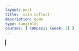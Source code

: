 ```yaml
---
layout: post
title:  coin collect 
description: game
type: tangibles
courses: { compsci: {week: 2} }
---
```

<!DOCTYPE html>
<html lang="en">
<head>
  <meta charset="UTF-8">
  <meta name="viewport" content="width=device-width, initial-scale=1.0">
  <style>
    canvas {
      border: 1px solid #000;
    }
  </style>
  <title>Sprite Sheet Game</title>
</head>
<body>
  <canvas id="gameCanvas" width="400" height="200"></canvas>
  <script>
    const canvas = document.getElementById('gameCanvas');
    const ctx = canvas.getContext('2d');
    // Load sprite sheet and coin image
    const characterImage = new Image();
    characterImage.src = '/team-game-real-/images/yuuji-removebg-preview.png'; // Replace with your sprite sheet URL
    const coinImage = new Image();
    coinImage.src = '/team-game-real-/images/cute-pink-bow-png-0-removebg-preview.png'; // Replace with your coin image URL
    // Game state
    let characterX = 50;
    let characterY = 150;
    let coinX = 300;
    let coinY = 150;
    let score = 0;
    // Handle keyboard input
    window.addEventListener('keydown', (e) => {
      // In a real game, you'd handle character movement here
    });
    // Update game state
    function update() {
      // Check for collision between character and coin
      if (
        characterX < coinX + 30 &&
        characterX + 30 > coinX &&
        characterY < coinY + 30 &&
        characterY + 30 > coinY
      ) {
        // Collision detected, increase score and reposition coin
        score += 100;
        coinX = Math.random() * (canvas.width - 30);
        coinY = Math.random() * (canvas.height - 30);
      }
    }
    // Render game objects
    function render() {
      // Clear the canvas
      ctx.clearRect(0, 0, canvas.width, canvas.height);
      // Draw character
      ctx.drawImage(characterImage, characterX, characterY, 30, 30);
      // Draw coin
      ctx.drawImage(coinImage, coinX, coinY, 30, 30);
      // Display score
      ctx.fillStyle = '#000';
      ctx.font = '20px Arial';
      ctx.fillText('Score: ' + score, 10, 20);
    }
    // Main game loop
    function gameLoop() {
      update();
      render();
      requestAnimationFrame(gameLoop);
    }
    // Start the game loop
    gameLoop();
  </script>
</body>
</html>
